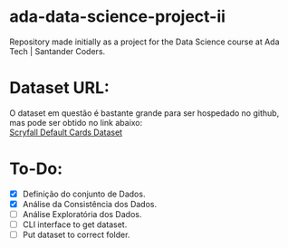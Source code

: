 # ada-data-science-project-ii
Repository made initially as a project for the Data Science course at Ada Tech | Santander Coders.

# Dataset URL:
O dataset em questão é bastante grande para ser hospedado no github, mas pode ser obtido no link abaixo: <br>
[Scryfall Default Cards Dataset](https://data.scryfall.io/default-cards/default-cards-20240216220537.json)

# To-Do:
- [X] Definição do conjunto de Dados.
- [X] Análise da Consistência dos Dados.
- [ ] Análise Exploratória dos Dados.
- [ ] CLI interface to get dataset.
- [ ] Put dataset to correct folder.